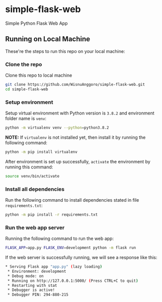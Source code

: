 # simple-flask-web
Simple Python Flask Web App

## Running on Local Machine
These're the steps to run this repo on your local machine:
### Clone the repo
Clone this repo to local machine

```bash
git clone https://github.com/WisnuAnggoro/simple-flask-web.git
cd simple-flask-web
```
### Setup environment
Setup virtual environment with Python version is `3.8.2` and environment folder name is `venv`:

```bash
python -m virtualenv venv --python=python3.8.2 
```

**NOTE:** If `virtualenv` is not installed yet, then install it by running the following command:
```bash
python -m pip install virtualenv
```

After environment is set up successfully, `activate` the environment by running this command:

```bash
source venv/bin/activate
```

### Install all dependencies
Run the following command to install dependencies stated in file `requirements.txt`:

```bash
python -m pip install -r requirements.txt
```

### Run the web app server
Running the following command to run the web app:

```bash
FLASK_APP=app.py FLASK_ENV=development python -m flask run
```
If the web server is successfully running, we will see a response like this:

```bash
* Serving Flask app "app.py" (lazy loading)
 * Environment: development
 * Debug mode: on
 * Running on http://127.0.0.1:5000/ (Press CTRL+C to quit)
 * Restarting with stat
 * Debugger is active!
 * Debugger PIN: 294-880-215
```
